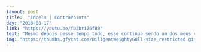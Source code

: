 ```yaml
---
layout: post
title:  "Incels | ContraPoints"
day: "2018-08-17" 
link: "https://youtu.be/fD2briZ6fB0"
text: "Mesmo depois desse tempo todo, esse continua sendo um dos meus vídeos favoritos da Contrapoints, e foi o que me introduziu a ela."
img: "https://thumbs.gfycat.com/DiligentWeightyGull-size_restricted.gif"
---
```

